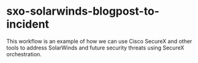 # sxo-solarwinds-blogpost-to-incident
This workflow is an example of how we can use Cisco SecureX and other tools to address SolarWinds and future security threats using SecureX orchestration.
